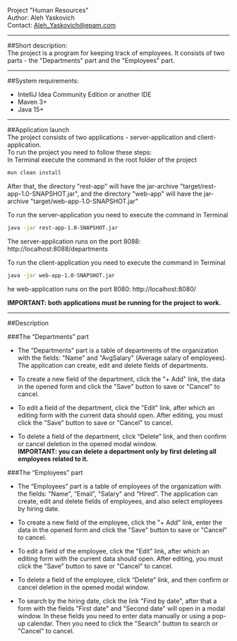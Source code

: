 Project "Human Resources"  
Author: Aleh Yaskovich  
Contact: Aleh_Yaskovich@epam.com 
***
##Short description:  
The project is a program for keeping track of employees. 
It consists of two parts - the "Departments" part 
and the "Employees" part.
***
##System requirements:  
- IntelliJ Idea Community Edition or another IDE  
- Maven 3+  
- Java 15+
***
##Application launch  
The project consists of two applications - 
server-application and client-application.  
To run the project you need to follow these steps:  
In Terminal execute the command in the root folder of the project  
```sh
mvn clean install 
``` 
After that, the directory "rest-app" will have the jar-archive 
"target/rest-app-1.0-SNAPSHOT.jar", 
and the directory "web-app" will have the jar-archive
"target/web-app-1.0-SNAPSHOT.jar"

To run the server-application you need to execute the command in Terminal  
```sh
java -jar rest-app-1.0-SNAPSHOT.jar  
```
The server-application runs on the port 8088: http://localhost:8088/departments

To run the client-application you need to execute the command in Terminal  
```sh
java -jar web-app-1.0-SNAPSHOT.jar  
```
he web-application runs on the port 8080: http://localhost:8080/

**IMPORTANT: both applications must be running for the project to work.**
***
##Description

###The “Departments” part
- The “Departments” part is a table of departments of the organization 
with the fields: "Name" and "AvgSalary" (Average salary of employees). 
The application can create, edit and delete fields of departments.

- To create a new field of the department, click the "+ Add" link, 
the data in the opened form and click the "Save" button to save or "Cancel" to cancel.
  
- To edit a field of the department, click the "Edit" link, 
after which an editing form with the current data should open. 
After editing, you must click the "Save" button to save or "Cancel" to cancel.
  
- To delete a field of the department, click “Delete” link, 
and then confirm or cancel deletion in the opened modal window.  
**IMPORTANT: you can delete a department only by first deleting all 
employees related to it.**

###The “Employees” part
- The “Employees” part is a table of employees of the organization with the fields: 
"Name", “Email”,  "Salary" and “Hired”. The application can create, edit 
and delete fields of employees, and also select employees by hiring date.

- To create a new field of the employee, click the "+ Add" link, enter the data 
in the opened form and click the "Save" button to save or "Cancel" to cancel.

- To edit a field of the employee, click the "Edit" link, after which an editing 
form with the current data should open. After editing, you must click the "Save" 
button to save or "Cancel" to cancel.

- To delete a field of the employee, click “Delete” link, and then confirm 
or cancel deletion in the opened modal window.

- To search by the hiring date, click the link "Find by date", after that a 
form with the fields "First date" and "Second date" will open in a modal window. 
In these fields you need to enter data manually or using a pop-up calendar. 
Then you need to click the "Search" button to search or "Cancel" to cancel.
  
